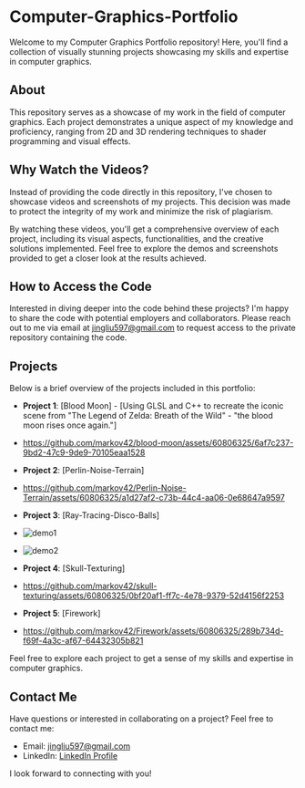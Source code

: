 # Computer-Graphics-Portfolio

Welcome to my Computer Graphics Portfolio repository! Here, you'll find a collection of visually stunning projects showcasing my skills and expertise in computer graphics.

## About

This repository serves as a showcase of my work in the field of computer graphics. Each project demonstrates a unique aspect of my knowledge and proficiency, ranging from 2D and 3D rendering techniques to shader programming and visual effects.

## Why Watch the Videos?

Instead of providing the code directly in this repository, I've chosen to showcase videos and screenshots of my projects. This decision was made to protect the integrity of my work and minimize the risk of plagiarism.

By watching these videos, you'll get a comprehensive overview of each project, including its visual aspects, functionalities, and the creative solutions implemented. Feel free to explore the demos and screenshots provided to get a closer look at the results achieved.

## How to Access the Code

Interested in diving deeper into the code behind these projects? I'm happy to share the code with potential employers and collaborators. Please reach out to me via email at [jingliu597@gmail.com](mailto:jingliu597@gmail.com) to request access to the private repository containing the code.

## Projects

Below is a brief overview of the projects included in this portfolio:

- **Project 1**: [Blood Moon] - [Using GLSL and C++ to recreate the iconic scene from "The Legend of Zelda: Breath of the Wild" - "the blood moon rises once again."]
- https://github.com/markov42/blood-moon/assets/60806325/6af7c237-9bd2-47c9-9de9-70105eaa1528

- **Project 2**: [Perlin-Noise-Terrain]
- https://github.com/markov42/Perlin-Noise-Terrain/assets/60806325/a1d27af2-c73b-44c4-aa06-0e68647a9597

- **Project 3**: [Ray-Tracing-Disco-Balls]
- ![demo1](https://github.com/markov42/Ray-Tracing-Disco-Balls/assets/60806325/42f07a09-31a8-4ec8-a7a3-2d841cc99b02)
- ![demo2](https://github.com/markov42/Ray-Tracing-Disco-Balls/assets/60806325/cfdab1e6-fc10-41ef-947f-2dbb6128ad1a)

- **Project 4**: [Skull-Texturing]
- https://github.com/markov42/skull-texturing/assets/60806325/0bf20af1-ff7c-4e78-9379-52d4156f2253

- **Project 5**: [Firework]
- https://github.com/markov42/Firework/assets/60806325/289b734d-f69f-4a3c-af67-64432305b821

Feel free to explore each project to get a sense of my skills and expertise in computer graphics.

## Contact Me

Have questions or interested in collaborating on a project? Feel free to contact me:

- Email: [jingliu597@gmail.com](mailto:jingliu597@gmail.com)
- LinkedIn: [LinkedIn Profile]([https://www.linkedin.com/in/yourprofile](https://www.linkedin.com/in/jingliu6601/))

I look forward to connecting with you!
